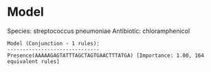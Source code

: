 
# Model

Species: streptococcus pneumoniae
Antibiotic: chloramphenicol

```
Model (Conjunction - 1 rules):
------------------------------
Presence(AAAAAGAGTATTTAGCTAGTGAACTTTATGA) [Importance: 1.00, 164 equivalent rules]

```

